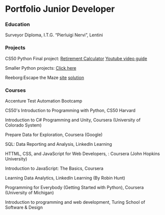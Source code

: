 # Portfolio Junior Developer
 
### Education
Surveyor Diploma, I.T.G. “Pierluigi Nervi”, Lentini

### Projects
CS50 Python Final project: [Retirement Calculator](https://github.com/Dimasx93/Portfolio/tree/main/Dimasx93-cs50-problems-2022-python-project)  [Youtube video guide](https://www.youtube.com/watch?v=FFTFLssVJS4&ab_channel=StefanoDiMauro)


Smaller Python projects: [Click here](https://github.com/Dimasx93/Portfolio/tree/main/Projects_Python)

Reeborg:Escape the Maze [site](https://reeborg.ca/reeborg.html?lang=en&mode=python&menu=worlds%2Fmenus%2Freeborg_intro_en.json&name=Maze&url=worlds%2Ftutorial_en%2Fmaze1.json) [solution](https://github.com/Dimasx93/Portfolio/blob/main/Projects_Python/Reeborg-Escaping_the_Maze.py)

### Courses

Accenture Test Automation Bootcamp

CS50's Introduction to Programming with Python, CS50 Harvard

Introduction to C# Programming and Unity, Coursera (University of Colorado System)

Prepare Data for Exploration, Coursera (Google)

SQL: Data Reporting and Analysis, LinkedIn Learning

HTTML, CSS, and JavaScript for Web Developers, : Coursera (John Hopkins University)

Introduction to JavaScript: The Basics, Coursera

Learning Data Analytics, LinkedIn Learning (By Robin Hunt)

Programming for Everybody (Getting Started with Python), Coursera (University of Michigan)

Introduction to programming and web development, Turing School of Software & Design
